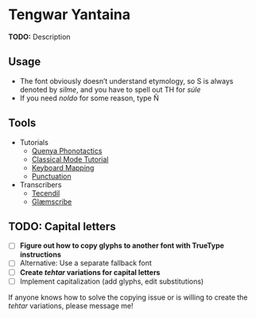 # Tengwar Yantaina

**TODO:** Description

## Usage

* The font obviously doesn’t understand etymology, so S is always denoted by *silme*, and you have to spell out TH for *súle*
* If you need *noldo* for some reason, type Ñ

## Tools

* Tutorials
	* [Quenya Phonotactics](https://en.wikipedia.org/wiki/Quenya#Phonotactics)
	* [Classical Mode Tutorial](http://www.at.mansbjorkman.net/teng_quenya.htm)
	* [Keyboard Mapping](https://eldamo.org/general/elvish-fonts.html)
	* [Punctuation](http://www.at.mansbjorkman.net/teng_punctuation.htm)
* Transcribers
	* [Tecendil](https://www.tecendil.com)
	* [Glæmscribe](https://glaemscrafu.jrrvf.com/english/glaemscribe.html)

## TODO: Capital letters

* [ ] **Figure out how to copy glyphs to another font with TrueType instructions**
* [ ] Alternative: Use a separate fallback font
* [ ] **Create *tehtar* variations for capital letters**
* [ ] Implement capitalization (add glyphs, edit substitutions)

If anyone knows how to solve the copying issue or is willing to create the *tehtar* variations, please message me!
